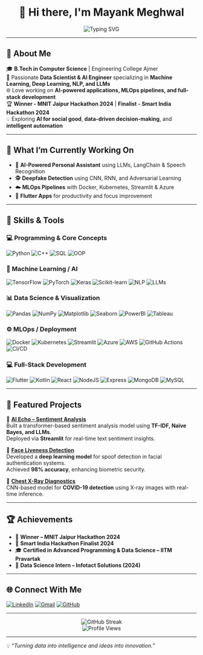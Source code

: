 <h1 align="center">👋 Hi there, I'm Mayank Meghwal</h1>

<div align="center">

![Typing SVG](https://readme-typing-svg.herokuapp.com?font=Montserrat&color=00FFFF&size=24&center=true&vCenter=true&width=800&height=60&lines=Data+Scientist+%7C+AI+%26+ML+Engineer+%7C+Full-Stack+Developer;Building+Intelligent+%26+Scalable+Applications;Always+Learning,+Always+Innovating!)

</div>

---

## 🚀 About Me  

🎓 **B.Tech in Computer Science** | Engineering College Ajmer  
🤖 Passionate **Data Scientist & AI Engineer** specializing in **Machine Learning, Deep Learning, NLP, and LLMs**  
🌐 Love working on **AI-powered applications, MLOps pipelines, and full-stack development**  
🏆 **Winner - MNIT Jaipur Hackathon 2024** | **Finalist - Smart India Hackathon 2024**  
💡 Exploring **AI for social good**, **data-driven decision-making**, and **intelligent automation**

---

## 💼 What I’m Currently Working On  
- 🧩 **AI-Powered Personal Assistant** using LLMs, LangChain & Speech Recognition  
- 🕵️ **Deepfake Detection** using CNN, RNN, and Adversarial Learning  
- ☁️ **MLOps Pipelines** with Docker, Kubernetes, Streamlit & Azure  
- 📱 **Flutter Apps** for productivity and focus improvement  

---

## 🧠 Skills & Tools  

### 💻 Programming & Core Concepts
![Python](https://img.shields.io/badge/Python-3776AB?style=for-the-badge&logo=python&logoColor=white)
![C++](https://img.shields.io/badge/C++-00599C?style=for-the-badge&logo=c%2B%2B&logoColor=white)
![SQL](https://img.shields.io/badge/SQL-336791?style=for-the-badge&logo=postgresql&logoColor=white)
![OOP](https://img.shields.io/badge/OOP-FF6F00?style=for-the-badge&logo=java&logoColor=white)

### 🤖 Machine Learning / AI
![TensorFlow](https://img.shields.io/badge/TensorFlow-FF6F00?style=for-the-badge&logo=tensorflow&logoColor=white)
![PyTorch](https://img.shields.io/badge/PyTorch-EE4C2C?style=for-the-badge&logo=pytorch&logoColor=white)
![Keras](https://img.shields.io/badge/Keras-D00000?style=for-the-badge&logo=keras&logoColor=white)
![Scikit-learn](https://img.shields.io/badge/ScikitLearn-F7931E?style=for-the-badge&logo=scikit-learn&logoColor=white)
![NLP](https://img.shields.io/badge/NLP-008080?style=for-the-badge)
![LLMs](https://img.shields.io/badge/LLMs-5A20CB?style=for-the-badge)

### 📊 Data Science & Visualization
![Pandas](https://img.shields.io/badge/Pandas-150458?style=for-the-badge&logo=pandas)
![NumPy](https://img.shields.io/badge/NumPy-013243?style=for-the-badge&logo=numpy)
![Matplotlib](https://img.shields.io/badge/Matplotlib-11557C?style=for-the-badge)
![Seaborn](https://img.shields.io/badge/Seaborn-3182BD?style=for-the-badge)
![PowerBI](https://img.shields.io/badge/PowerBI-F2C811?style=for-the-badge&logo=powerbi)
![Tableau](https://img.shields.io/badge/Tableau-E97627?style=for-the-badge&logo=tableau&logoColor=white)

### ⚙️ MLOps / Deployment
![Docker](https://img.shields.io/badge/Docker-0db7ed?style=for-the-badge&logo=docker&logoColor=white)
![Kubernetes](https://img.shields.io/badge/Kubernetes-326ce5?style=for-the-badge&logo=kubernetes&logoColor=white)
![Streamlit](https://img.shields.io/badge/Streamlit-FF4B4B?style=for-the-badge&logo=streamlit&logoColor=white)
![Azure](https://img.shields.io/badge/Azure-0078D4?style=for-the-badge&logo=microsoftazure&logoColor=white)
![AWS](https://img.shields.io/badge/AWS-232F3E?style=for-the-badge&logo=amazonaws)
![GitHub Actions](https://img.shields.io/badge/GitHub_Actions-2088FF?style=for-the-badge&logo=github-actions&logoColor=white)
![CI/CD](https://img.shields.io/badge/CI%2FCD-FF6F00?style=for-the-badge)

### 💻 Full-Stack Development
![Flutter](https://img.shields.io/badge/Flutter-02569B?style=for-the-badge&logo=flutter)
![Kotlin](https://img.shields.io/badge/Kotlin-0095D5?style=for-the-badge&logo=kotlin)
![React](https://img.shields.io/badge/React-20232a?style=for-the-badge&logo=react)
![NodeJS](https://img.shields.io/badge/Node.js-43853D?style=for-the-badge&logo=node.js)
![Express](https://img.shields.io/badge/Express.js-000000?style=for-the-badge)
![MongoDB](https://img.shields.io/badge/MongoDB-4EA94B?style=for-the-badge)
![MySQL](https://img.shields.io/badge/MySQL-005C84?style=for-the-badge)

---

## 🧩 Featured Projects  

🔹 [**AI Echo – Sentiment Analysis**](https://github.com/itz-Mayank/AI_Echo)  
Built a transformer-based sentiment analysis model using **TF-IDF, Naïve Bayes, and LLMs**.  
Deployed via **Streamlit** for real-time text sentiment insights.

🔹 [**Face Liveness Detection**](https://github.com/itz-Mayank/Face-liveness)  
Developed a **deep learning model** for spoof detection in facial authentication systems.  
Achieved **98% accuracy**, enhancing biometric security.

🔹 [**Chest X-Ray Diagnostics**](https://github.com/itz-Mayank/Chest-X-Ray-Diagnostics)  
CNN-based model for **COVID-19 detection** using X-ray images with real-time inference.

---

## 🏆 Achievements
- 🥇 **Winner – MNIT Jaipur Hackathon 2024**  
- 🧠 **Smart India Hackathon Finalist 2024**  
- 🎓 **Certified in Advanced Programming & Data Science – IITM Pravartak**  
- 💼 **Data Science Intern – Infotact Solutions (2024)**  

---

## 🌐 Connect With Me  

[![LinkedIn](https://img.shields.io/badge/LinkedIn-%230A66C2.svg?&style=for-the-badge&logo=LinkedIn&logoColor=white)](https://www.linkedin.com/in/mayank-meghwal-2b4856205/)
[![Gmail](https://img.shields.io/badge/Gmail-D14836?&style=for-the-badge&logo=gmail&logoColor=white)](mailto:mayankmeg207@gmail.com)
[![GitHub](https://img.shields.io/badge/GitHub-100000?style=for-the-badge&logo=github&logoColor=white)](https://github.com/itz-Mayank)

---

<div align="center">

![GitHub Streak](https://streak-stats.demolab.com?user=itz-Mayank&theme=dark&hide_border=true)  
![Profile Views](https://komarev.com/ghpvc/?username=itz-Mayank&color=0bd6d6&style=flat-square)

</div>

---

💡 *“Turning data into intelligence and ideas into innovation.”*
